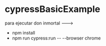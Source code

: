# cypressBasicExample

para ejecutar don inmortal ---> 

* npm install
* npm run cypress:run -- --browser chrome
